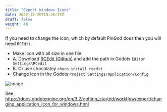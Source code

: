 ```yaml
---
title: "Export Windows Icons"
date: 2022-12-26T15:26:15Z
draft: false
weight: 48
---
```


If you need to change the icon, which by default PinGod does then you will need `RCEdit`.

- Make icon with all size in one file
- A. Download [RCEdit (Github)](https://github.com/electron/rcedit/releases) and add the path in Godots `Editor Settings\RCedit`
- B. Or use chocolatey `choco install rcedit`
- Change icon in the Godots `Project Settings/Application/Config`

![image](../../images/exports-icons-rcedit.jpg)

See https://docs.godotengine.org/en/3.2/getting_started/workflow/export/changing_application_icon_for_windows.html
